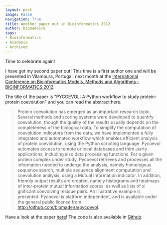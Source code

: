```yaml
---
layout: post
image: False
navigation: True
title: Another paper out in Bioinformatics 2012
author: biomadeira
tags:
- Bioinformatics
- Academia
- Archived
---
```


Time to celebrate again! 

I have got my second paper out! This time is a first author one and will be presented in Vilamoura, Portugal, 
next month at the
[International Conference on Bioinformatics Models, Methods and Algorithms - BIOINFORMATICS 2012](http://www.bioinformatics.biostec.org/BIOINFORMATICS2012/).

The title of the paper is "PYCOEVOL: A Python workflow to study protein-protein coevolution" and you can read the 
abstract here:

> Protein coevolution has emerged as an important research topic. Several methods and scoring systems were 
> developed to quantify coevolution, though the quality of the results usually depends on the completeness 
> of the biological data. To simplify the computation of coevolution indicators from the data, we have 
> implemented a fully integrated and automated workflow which enables efficient analysis of protein coevolution, 
> using the Python scripting language. Pycoevol automates access to remote or local databases and third-party 
> applications, including also data processing functions. For a given protein complex under study, Pycoevol 
> retrieves and processes all the information needed to undergo the analysis, namely homologous sequence search, 
> multiple sequence alignment computation and coevolution analysis, using a Mutual Information indicator. In 
> addition, friendly output results are created, namely histograms and heatmaps of inter-protein mutual 
> information scores, as well as lists of si gnificant coevolving residue pairs. An illustrative example 
> is presented. Pycoevol is platform independent, and is available under the general public license 
> from http://github.com/biomadeira/pycoevol.

Have a look at the paper [here](http://www.scitepress.org/DigitalLibrary/Link.aspx?doi=10.5220/0003737901430149)! 
The code is also available in [Github](http://github.com/biomadeira/pycoevol).
